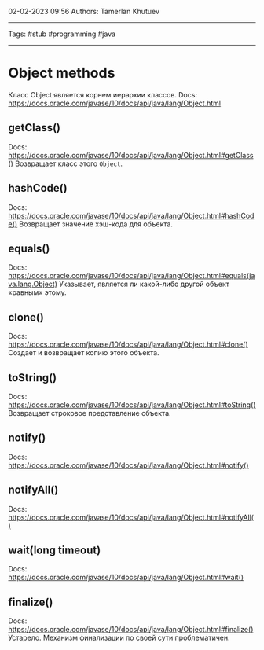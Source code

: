 02-02-2023
09:56
Authors: Tamerlan Khutuev
***
Tags: #stub #programming #java 
***
# Object methods
Класс Object является корнем иерархии классов.
Docs: https://docs.oracle.com/javase/10/docs/api/java/lang/Object.html

## getClass()
Docs: https://docs.oracle.com/javase/10/docs/api/java/lang/Object.html#getClass()
Возвращает класс этого `Object`.

## hashCode()
Docs: https://docs.oracle.com/javase/10/docs/api/java/lang/Object.html#hashCode()
Возвращает значение хэш-кода для объекта.

## equals()
Docs: https://docs.oracle.com/javase/10/docs/api/java/lang/Object.html#equals(java.lang.Object)
Указывает, является ли какой-либо другой объект «равным» этому.

## clone()
Docs: https://docs.oracle.com/javase/10/docs/api/java/lang/Object.html#clone()
Создает и возвращает копию этого объекта.

## toString()
Docs: https://docs.oracle.com/javase/10/docs/api/java/lang/Object.html#toString()
Возвращает строковое представление объекта.

## notify()
Docs: https://docs.oracle.com/javase/10/docs/api/java/lang/Object.html#notify()

## notifyAll()
Docs: https://docs.oracle.com/javase/10/docs/api/java/lang/Object.html#notifyAll()

## wait(long timeout)
Docs: https://docs.oracle.com/javase/10/docs/api/java/lang/Object.html#wait()

## finalize()
Docs: https://docs.oracle.com/javase/10/docs/api/java/lang/Object.html#finalize()
Устарело.
Механизм финализации по своей сути проблематичен.


